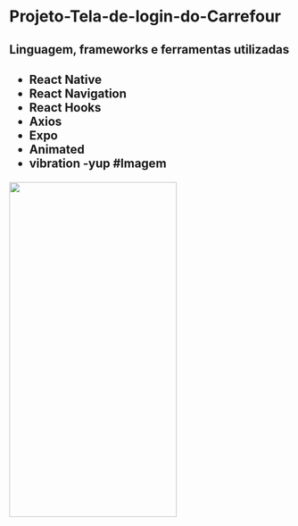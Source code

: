 # Projeto-Tela-de-login-do-Carrefour

<h2>Linguagem, frameworks e ferramentas utilizadas<h2/>

- React Native
- React Navigation
- React Hooks
- Axios
- Expo
- Animated
- vibration
 -yup
#Imagem
 <div>
 <img width=300 , height=600 src="https://user-images.githubusercontent.com/63307185/147840467-c64ceee3-eadd-4fde-b986-5a0b0e06340c.png"
> </img>
 </div>



